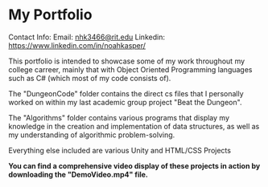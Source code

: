 # My Portfolio
Contact Info:
Email: nhk3466@rit.edu
Linkedin: https://www.linkedin.com/in/noahkasper/

This portfolio is intended to showcase some of my work throughout my college carreer, mainly that with Object Oriented Programming languages such as C# (which most of my code consists of).

The "DungeonCode" folder contains the direct cs files that I personally worked on within my last academic group project "Beat the Dungeon".

The "Algorithms" folder contains various programs that display my knowledge in the creation and implementation of data structures, as well as my understanding of algorithmic problem-solving.

Everything else included are various Unity and HTML/CSS Projects

**You can find a comprehensive video display of these projects in action by downloading the "DemoVideo.mp4" file.**
